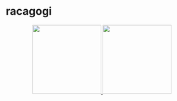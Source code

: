 # racagogi
<p align="center">
  <a id="repostatus" href="https://github.com/racagogi">
    <img height="180em" src="https://github-readme-stats.vercel.app/api?username=racagogi&count_private=true&show_icons=true&hide_border=true&theme=gruvbox_light"/>
  </a>
  <a id="langRates" href="https://github.com/racagogi?tab=repositories">
    <img height="180em" src="https://github-readme-stats.vercel.app/api/top-langs/?exclude_repo=CCD&username=racagogi&layout=compact&hide_border=true&theme=gruvbox_light"/>
  </a>
</p>

